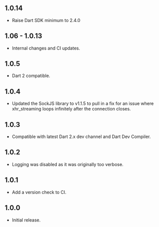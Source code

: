 ## 1.0.14

- Raise Dart SDK minimum to 2.4.0

## 1.06 - 1.0.13

- Internal changes and CI updates.

## 1.0.5

- Dart 2 compatible.

## 1.0.4

- Updated the SockJS library to v1.1.5 to pull in a fix for an issue
  where xhr_streaming loops infinitely after the connection closes.

## 1.0.3

- Compatible with latest Dart 2.x dev channel and Dart Dev Compiler.

## 1.0.2

- Logging was disabled as it was originally too verbose.

## 1.0.1

- Add a version check to CI.

## 1.0.0

- Initial release.
